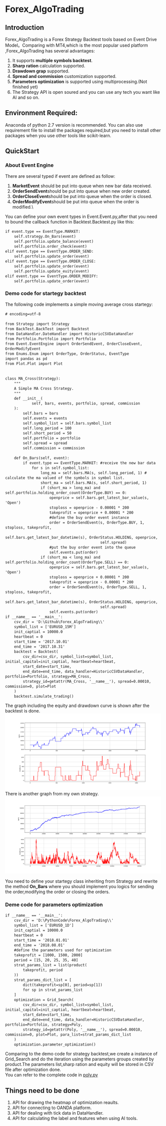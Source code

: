 # Forex_AlgoTrading
## Introduction
Forex_AlgoTrading is a Forex Strategy Backtest tools based on Event Drive Model。Comparing with MT4,which is the most popular used platform ,Forex_AlgoTrading has several advantages:
1.  It supports **multiple symbols backtest**.
2.  **Sharp ration** calculation supported.
3.  **Drawdown grap** supported.
4.  **Spread and commission** customization supported.  
5.  **Parameters optimization** is supported using multiprocessing.(Not finished yet)
6.  The Strategy API is open soured and you can use any tech you want like AI and so on.

## Environment Required:
Anaconda of python 2.7 version is recommended.
You can also use requirement file to install the packages required,but you need to install other packages when you use other tools like scikit-learn.

## QuickStart
### About Event Engine
There are several typed if event are defined as follow:
1.  **MarketEvent** should be put into queue when new bar data received.
2.  **OrderSendEvent**should be put into queue when new order created.
3.  **OrderCloseEvent**should be put into queue when the order is closed.
4.  **OrderModifyEvent**should be put into queue when the order is modified.\

You can define your own event types in Event.Event.py,after that you need to bound the callback function in Backtest.Backtest.py like this:
```angular2html
if event.type == EventType.MARKET:
    self.strategy.On_Bars(event)
    self.portfolio.update_balance(event)
    self.portfolio.order_check(event)
elif event.type == EventType.ORDER_SEND:
    self.portfolio.update_order(event)
elif event.type == EventType.ORDER_CLOSE:
    self.portfolio.update_order(event)
    self.portfolio.update_euity(event)
elif event.type == EventType.ORDER_MODIFY:
    self.portfolio.update_order(event)
```
### Demo code for startegy backtest
The following code implements a simple moving average cross startegy:
```angular2html
# encoding=utf-8

from Strategy import Strategy
from BackTest.BackTest import Backtest
from DataHandler.DateHandler import HistoricCSVDataHandler
from Portfolio.Portfolio import Portfolio
from Event.EventEngine import OrderSendEvent, OrderCloseEvent, OrderModifyEvent
from Enums.Enum import OrderType, OrderStatus, EventType
import pandas as pd
from Plot.Plot import Plot


class MA_Cross(Strategy):
    """
    A Simple MA Cross Strategy.
    """
    def __init__(
            self, bars, events, portfolio, spread, commission
    ):
        self.bars = bars
        self.events = events
        self.symbol_list = self.bars.symbol_list
        self.long_period = 100
        self.short_period = 50
        self.portfolio = portfolio
        self.spread = spread
        self.commission = commission

    def On_Bars(self, event):
        if event.type == EventType.MARKET: #receive the new bar data
            for s in self.symbol_list:
                long_ma = self.bars.MA(s, self.long_period, 1) # calculate the ma valued of the symbols in symbol list.
                short_ma = self.bars.MA(s, self.short_period, 1)
                if (short_ma > long_ma) and self.portfolio.holding_order_count(OrderType.BUY) == 0:
                    openprice = self.bars.get_latest_bar_value(s, 'Open')
                    stoploss = openprice - 0.00001 * 200
                    takeprofit = openprice + 0.00001 * 200
                    #define the buy order event instance
                    order = OrderSendEvent(s, OrderType.BUY, 1, stoploss, takeprofit,
                                           self.bars.get_latest_bar_datetime(s), OrderStatus.HOLDING, openprice,
                                           self.spread)
                    #put the buy order event into the queue
                    self.events.put(order)
                if (short_ma < long_ma) and self.portfolio.holding_order_count(OrderType.SELL) == 0:
                    openprice = self.bars.get_latest_bar_value(s, 'Open')
                    stoploss = openprice + 0.00001 * 200
                    takeprofit = openprice - 0.00001 * 200
                    order = OrderSendEvent(s, OrderType.SELL, 1, stoploss, takeprofit,
                                           self.bars.get_latest_bar_datetime(s), OrderStatus.HOLDING, openprice,
                                           self.spread)
                    self.events.put(order)
if __name__ == '__main__':
    csv_dir = 'D:\Github\Forex_AlgoTrading\\'
    symbol_list = ['EURUSD_15M']
    init_captial = 10000.0
    heartbeat = 0
    start_time = '2017.10.01'
    end_time = '2017.10.31'
    backtest = Backtest(
        csv_dir=csv_dir, symbol_list=symbol_list, initial_capital=init_captial, heartbeat=heartbeat,
        start_date=start_time,
        end_date=end_time, data_handler=HistoricCSVDataHandler, portfolio=Portfolio, strategy=MA_Cross,
        strategy_id=getattr(MA_Cross, '__name__'), spread=0.00010, commission=0, plot=Plot
    )
    backtest.simulate_trading()

```
The graph including the equity and drawdown curve is shown after the backtest is done.\
![Graph for MA Cross](https://github.com/JadenGu0/Forex_AlgoTrading/blob/master/MA_Cross.png)\
There is another graph from my own strategy.\
![Graph for Trend Strategy](https://github.com/JadenGu0/Forex_AlgoTrading/blob/master/Trend.png)

You need to define your startegy class inheriting from Strategy and rewrite the method **On_Bars** where you should implement you  logics for sending the order,modifying the order or closing the orders.
 ### Deme code for parameters optimization
```angular2html
if __name__ == '__main__':
    csv_dir = 'D:\PythonCode\Forex_AlgoTrading\\'
    symbol_list = ['EURUSD_1D']
    init_captial = 10000.0
    heartbeat = 0
    start_time = '2018.01.01'
    end_time = '2018.08.01'
    #define the parameters used for optimization
    takeprofit = [1000, 1500, 2000]
    period = [15, 20, 25, 35, 40]
    strat_params_list = list(product(
        takeprofit, period
    ))
    strat_params_dict_list = [
        dict(takeprofit=sp[0], period=sp[1])
        for sp in strat_params_list
    ]
    optimization = Grid_Search(
        csv_dir=csv_dir, symbol_list=symbol_list, initial_capital=init_captial, heartbeat=heartbeat,
        start_date=start_time,
        end_date=end_time, data_handler=HistoricCSVDataHandler, portfolio=Portfolio, strategy=Poly,
        strategy_id=getattr(Poly, '__name__'), spread=0.00010, commission=0, plot=Plot, para_list=strat_params_dict_list
    )
    optimization.parameter_optimization()
```
Comparing to the demo code for strategy backtest,we create a instance of Grid_Search and do the iteration using the parameters groups created by product.The parameters list,sharp ration and equity will be stored in CSV file after optimization done.\
You can refer to the complete code in [poly.py](https://github.com/JadenGu0/Forex_AlgoTrading/blob/master/Strategy/poly.py)
## Things need to be done
1.  API for drawing the heatmap of optimization reaults.
2.  API for connecting to OANDA platform.
3.  API for dealing with tick data in DataHandler.
4.  API for calculating the label and features when using AI tools.

